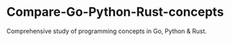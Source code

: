 # Compare-Go-Python-Rust-concepts
Comprehensive study of programming concepts in Go, Python &amp; Rust.
